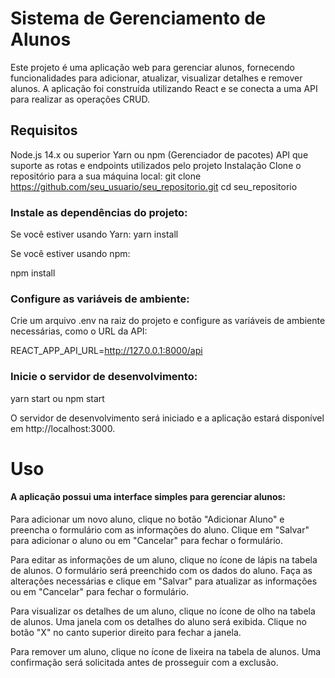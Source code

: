 # Sistema de Gerenciamento de Alunos

Este projeto é uma aplicação web para gerenciar alunos, fornecendo funcionalidades para adicionar, atualizar, visualizar detalhes e remover alunos. A aplicação foi construída utilizando React e se conecta a uma API para realizar as operações CRUD.

## Requisitos
Node.js 14.x ou superior
Yarn ou npm (Gerenciador de pacotes)
API que suporte as rotas e endpoints utilizados pelo projeto
Instalação
Clone o repositório para a sua máquina local:
git clone https://github.com/seu_usuario/seu_repositorio.git
cd seu_repositorio

### Instale as dependências do projeto:

Se você estiver usando Yarn:
yarn install

Se você estiver usando npm:

npm install

### Configure as variáveis de ambiente:
Crie um arquivo .env na raiz do projeto e configure as variáveis de ambiente necessárias, como o URL da API:

REACT_APP_API_URL=http://127.0.0.1:8000/api

### Inicie o servidor de desenvolvimento:

yarn start   ou npm start

O servidor de desenvolvimento será iniciado e a aplicação estará disponível em http://localhost:3000.

# Uso

#### A aplicação possui uma interface simples para gerenciar alunos:

Para adicionar um novo aluno, clique no botão "Adicionar Aluno" e preencha o formulário com as informações do aluno. Clique em "Salvar" para adicionar o aluno ou em "Cancelar" para fechar o formulário.

Para editar as informações de um aluno, clique no ícone de lápis na tabela de alunos. O formulário será preenchido com os dados do aluno. Faça as alterações necessárias e clique em "Salvar" para atualizar as informações ou em "Cancelar" para fechar o formulário.

Para visualizar os detalhes de um aluno, clique no ícone de olho na tabela de alunos. Uma janela com os detalhes do aluno será exibida. Clique no botão "X" no canto superior direito para fechar a janela.

Para remover um aluno, clique no ícone de lixeira na tabela de alunos. Uma confirmação será solicitada antes de prosseguir com a exclusão.


